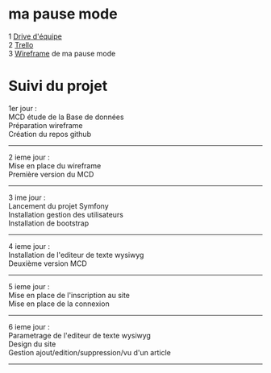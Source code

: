 # ma pause mode

1 [Drive d'équipe](https://drive.google.com/drive/u/1/folders/1Pew5RdnP-avd-cMh8Zww8sDfu8jhmpTq)  
2 [Trello](https://trello.com/b/4TxNvAP2/mapausemode)  
3 [Wireframe](https://drive.google.com/drive/u/1/folders/1BTLv7OXXQvWp05yBU4p8FEcAZ9DFYfl0) de ma pause mode

# Suivi du projet 

1er jour :   
    MCD étude de la Base de données  
    Préparation wireframe  
    Création du repos github  

--------
2 ieme jour :  
    Mise en place du wireframe  
    Première version du MCD

--------

3 ime jour :  
    Lancement du projet Symfony  
    Installation gestion des utilisateurs  
    Installation de bootstrap  

--------

4 ieme jour :  
    Installation de l'editeur de texte wysiwyg   
    Deuxième version MCD

--------

5 ieme jour :  
    Mise en place de l'inscription au site  
    Mise en place de la connexion  

-------

6 ieme jour :  
    Parametrage de l'editeur de texte wysiwyg  
    Design du site  
    Gestion ajout/edition/suppression/vu d'un article  

-------
